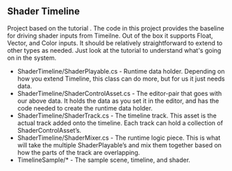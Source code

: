 
## Shader Timeline
Project based on the tutorial <coming soon>.  The code in this project provides the baseline for driving shader inputs from Timeilne. Out of the box it supports Float, Vector, and Color inputs. It should be relatively straightforward to extend to other types as needed. Just look at the tutorial to understand what's going on in the system.

* ShaderTimeline/ShaderPlayable.cs - Runtime data holder. Depending on how you extend Timeline, this class can do more, but for us it just needs data.
* ShaderTimeline/ShaderControlAsset.cs - The editor-pair that goes with our above data. It holds the data as you set it in the editor, and has the code needed to create the runtime data holder.
* ShaderTimeline/ShaderTrack.cs - The timeline track. This asset is the actual track added onto the timeline. Each track can hold a collection of ShaderControlAsset’s.
* ShaderTimeline/ShaderMixer.cs - The runtime logic piece.  This is what will take the multiple ShaderPlayable’s and mix them together based on how the parts of the track are overlapping.
* TimelineSample/* - The sample scene, timeline, and shader.

